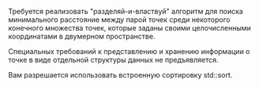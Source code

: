 Требуется реализовать "разделяй-и-властвуй" алгоритм для поиска минимального расстояние между парой точек среди некоторого конечного множества точек, которые заданы своими целочисленными координатами в двумерном пространстве.

Специальных требований к представлению и хранению информации о точке в виде отдельной структуры данных не предъявляется.

Вам разрешается использовать встроенную сортировку std::sort.